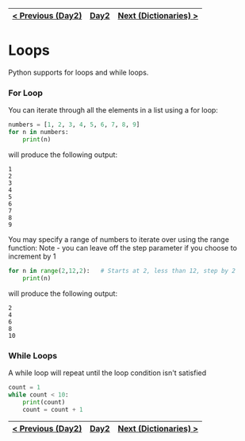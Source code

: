 |[< Previous (Day2)](../README.md) | [Day2](../README.md)| [Next (Dictionaries) >](Dictionaries.md) |
|----|----|----|
# Loops

Python supports for loops and while loops.

### For Loop
You can iterate through all the elements in a list using a for loop:

```python
numbers = [1, 2, 3, 4, 5, 6, 7, 8, 9]
for n in numbers:
    print(n)
```
will produce the following output:
```
1
2
3
4
5
6
7
8
9
```

You may specify a range of numbers to iterate over using the range function:
Note - you can leave off the step parameter if you choose to increment by 1

```python
for n in range(2,12,2):   # Starts at 2, less than 12, step by 2
    print(n)
```
will produce the following output:
```
2
4
6
8
10
```

### While Loops

A while loop will repeat until the loop condition isn't satisfied

```python
count = 1
while count < 10:
    print(count)
    count = count + 1
```

|[< Previous (Day2)](../README.md) | [Day2](../README.md)| [Next (Dictionaries) >](Dictionaries.md) |
|----|----|----|